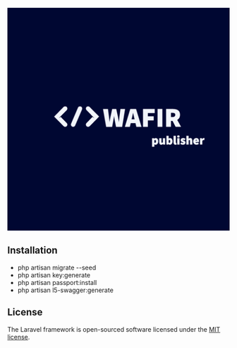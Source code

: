 <p align="center"><img src="/resources/images/logo.png?1" alt="WAFIR publisher logo" width="100%" height="50%"></p>

## Installation

- php artisan migrate --seed
- php artisan key:generate
- php artisan passport:install
- php artisan l5-swagger:generate


## License

The Laravel framework is open-sourced software licensed under the [MIT license](https://opensource.org/licenses/MIT).
